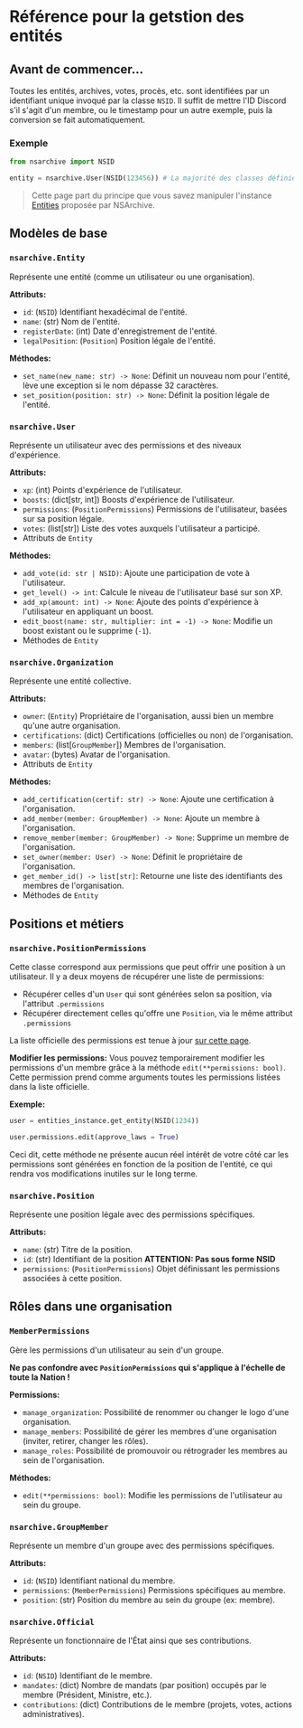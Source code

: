 # Référence pour la getstion des entités

## Avant de commencer...

Toutes les entités, archives, votes, procès, etc. sont identifiées par un identifiant unique invoqué par la classe `NSID`. Il suffit de mettre l'ID Discord s'il s'agit d'un membre, ou le timestamp pour un autre exemple, puis la conversion se fait automatiquement.

### Exemple

```py
from nsarchive import NSID

entity = nsarchive.User(NSID(123456)) # La majorité des classes définies dans cette documentation seront initiées de cette façon, les autres seront générées par le module.
```

> Cette page part du principe que vous savez manipuler l'instance [Entities](/dev/nsa/entity_instance) proposée par NSArchive.


## Modèles de base

### `nsarchive.Entity`
Représente une entité (comme un utilisateur ou une organisation).

**Attributs:**
- `id`: (`NSID`) Identifiant hexadécimal de l'entité.
- `name`: (str) Nom de l'entité.
- `registerDate`: (int) Date d'enregistrement de l'entité.
- `legalPosition`: (`Position`) Position légale de l'entité.

**Méthodes:**
- `set_name(new_name: str) -> None`: Définit un nouveau nom pour l'entité, lève une exception si le nom dépasse 32 caractères.
- `set_position(position: str) -> None`: Définit la position légale de l'entité.

### `nsarchive.User`
Représente un utilisateur avec des permissions et des niveaux d'expérience.

**Attributs:**
- `xp`: (int) Points d'expérience de l'utilisateur.
- `boosts`: (dict[str, int]) Boosts d'expérience de l'utilisateur.
- `permissions`: (`PositionPermissions`) Permissions de l'utilisateur, basées sur sa position légale.
- `votes`: (list[str]) Liste des votes auxquels l'utilisateur a participé.
- Attributs de `Entity`

**Méthodes:**
- `add_vote(id: str | NSID)`: Ajoute une participation de vote à l'utilisateur.
- `get_level() -> int`: Calcule le niveau de l'utilisateur basé sur son XP.
- `add_xp(amount: int) -> None`: Ajoute des points d'expérience à l'utilisateur en appliquant un boost.
- `edit_boost(name: str, multiplier: int = -1) -> None`: Modifie un boost existant ou le supprime (`-1`).
- Méthodes de `Entity`

### `nsarchive.Organization`
Représente une entité collective.

**Attributs:**
- `owner`: (`Entity`) Propriétaire de l'organisation, aussi bien un membre qu'une autre organisation.
- `certifications`: (dict) Certifications (officielles ou non) de l'organisation.
- `members`: (list[`GroupMember`]) Membres de l'organisation.
- `avatar`: (bytes) Avatar de l'organisation.
- Attributs de `Entity`

**Méthodes:**
- `add_certification(certif: str) -> None`: Ajoute une certification à l'organisation.
- `add_member(member: GroupMember) -> None`: Ajoute un membre à l'organisation.
- `remove_member(member: GroupMember) -> None`: Supprime un membre de l'organisation.
- `set_owner(member: User) -> None`: Définit le propriétaire de l'organisation.
- `get_member_id() -> list[str]`: Retourne une liste des identifiants des membres de l'organisation.
- Méthodes de `Entity`


## Positions et métiers

### `nsarchive.PositionPermissions`

Cette classe correspond aux permissions que peut offrir une position à un utilisateur. Il y a deux moyens de récupérer une liste de permissions:

- Récupérer celles d'un `User` qui sont générées selon sa position, via l'attribut `.permissions`
- Récupérer directement celles qu'offre une `Position`, via le même attribut `.permissions`

La liste officielle des permissions est tenue à jour [sur cette page](/dev/nsa/entity_permissions).

**Modifier les permissions:**
Vous pouvez temporairement modifier les permissions d'un membre grâce à la méthode `edit(**permissions: bool)`.
Cette permission prend comme arguments toutes les permissions listées dans la liste officielle.

**Exemple:**
```py
user = entities_instance.get_entity(NSID(1234))

user.permissions.edit(approve_laws = True)
```
Ceci dit, cette méthode ne présente aucun réel intérêt de votre côté car les permissions sont générées en fonction de la position de l'entité, ce qui rendra vos modifications inutiles sur le long terme.

### `nsarchive.Position`
Représente une position légale avec des permissions spécifiques.

**Attributs:**
- `name`: (str) Titre de la position.
- `id`: (str) Identifiant de la position **ATTENTION: Pas sous forme NSID**
- `permissions`: (`PositionPermissions`) Objet définissant les permissions associées à cette position.


## Rôles dans une organisation

### `MemberPermissions`
Gère les permissions d'un utilisateur au sein d'un groupe.

**Ne pas confondre avec `PositionPermissions` qui s'applique à l'échelle de toute la Nation !**

**Permissions:**
- `manage_organization`: Possibilité de renommer ou changer le logo d'une organisation.
- `manage_members`: Possibilité de gérer les membres d'une organisation (inviter, retirer, changer les rôles).
- `manage_roles`: Possibilité de promouvoir ou rétrograder les membres au sein de l'organisation.

**Méthodes:**
- `edit(**permissions: bool)`: Modifie les permissions de l'utilisateur au sein du groupe.

### `nsarchive.GroupMember`
Représente un membre d'un groupe avec des permissions spécifiques.

**Attributs:**
- `id`: (`NSID`) Identifiant national du membre.
- `permissions`: (`MemberPermissions`) Permissions spécifiques au membre.
- `position`: (str) Position du membre au sein du groupe (ex: membre).

### `nsarchive.Official`
Représente un fonctionnaire de l'État ainsi que ses contributions.

**Attributs:**
- `id`: (`NSID`) Identifiant de le membre.
- `mandates`: (dict) Nombre de mandats (par position) occupés par le membre (Président, Ministre, etc.).
- `contributions`: (dict) Contributions de le membre (projets, votes, actions administratives).
